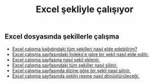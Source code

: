 ﻿---
title: Excel şekliyle çalışıyor
second_title: Documen
linktitle: Şekil
type: docs
url: /tr/shapes/
aliases: [/working-with-shapes/,/working-with-images/]
keywords: Working with shape on an Excel workshee
description: Excel çalışma sayfasında şekillerle nasıl çalışılır? SDK, Android, C#, Go, Java, NodeJS, Perl, PHP, Python, Ruby ve Swift gibi çeşitli geliştirme dillerini destekler.
weight: 100
kwords: Excel, Office Bulut, REST API, Elektronik Tablo, PDF, CSV, Json, Markdown, Excel çalışma sayfasında şekillerle çalışma
---
## Excel dosyasında şekillerle çalışma

- [Excel çalışma kağıdındaki tüm şekilleri nasıl elde edebilirim?](/cells/tr/shapes/get-all/)
- [Excel çalışma sayfasındaki İndeks'e göre bir şekil nasıl elde edilir.](/cells/tr/shapes/get/)
- [Excel çalışma sayfasına nasıl şekil eklenir.](/cells/tr/shapes/add/)
- [Excel çalışma sayfasındaki tüm şekiller nasıl silinir.](/cells/tr/shapes/clear/)
- [Excel çalışma sayfasında dizine göre bir şekil nasıl silinir.](/cells/tr/shapes/delete/)
- [Excel çalışma sayfasında şeklin resme nasıl dönüştürüleceği.](/cells/tr/shapes/conversion/)
